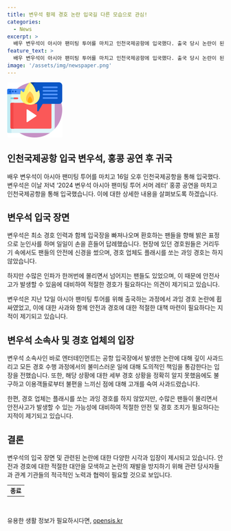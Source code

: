 ```yaml
---
title: 변우석 황제 경호 논란 입국길 다른 모습으로 관심!
categories:
  - News
excerpt: >
  배우 변우석이 아시아 팬미팅 투어를 마치고 인천국제공항에 입국했다. 출국 당시 논란이 된 과잉 경호와는 달리 최소 경호 인력과 함께 입국하여 팬들을 향해 밝은 표정으로 눈인사를 하며 일일이 손을 흔들어 답례했다. 이에 경호원들은 팬들의 안전을 위해 신경을 썼으며, 현장에서는 문제가 보이지 않았다는 평가가 내려졌다. 이전 논란으로부터 배운 모습을 보여준 변우석은 소속사를 통해 깊은 사과를 표명했다.
feature_text: >
  배우 변우석이 아시아 팬미팅 투어를 마치고 인천국제공항에 입국했다. 출국 당시 논란이 된 과잉 경호와는 달리 최소 경호 인력과 함께 입국하여 팬들을 향해 밝은 표정으로 눈인사를 하며 일일이 손을 흔들어 답례했다. 이에 경호원들은 팬들의 안전을 위해 신경을 썼으며, 현장에서는 문제가 보이지 않았다는 평가가 내려졌다. 이전 논란으로부터 배운 모습을 보여준 변우석은 소속사를 통해 깊은 사과를 표명했다.
image: '/assets/img/newspaper.png'
---
```


<p><img src="/assets/img/news.png" alt="rentncar 속보" /></p>

<h2>인천국제공항 입국 변우석, 홍콩 공연 후 귀국</h2>

<p data-ke-size="size16">배우 변우석이 아시아 팬미팅 투어를 마치고 16일 오후 인천국제공항을 통해 입국했다. 변우석은 이날 저녁 ‘2024 변우석 아시아 팬미팅 투어 서머 레터’ 홍콩 공연을 마치고 인천국제공항을 통해 입국했습니다. 이에 대한 상세한 내용을 살펴보도록 하겠습니다.</p>

<h2 data-ke-size="size26">변우석 입국 장면</h2>

<p data-ke-size="size16">변우석은 최소 경호 인력과 함께 입국장을 빠져나오며 환호하는 팬들을 향해 밝은 표정으로 눈인사를 하며 일일이 손을 흔들어 답례했습니다. 현장에 있던 경호원들은 거리두기 속에서도 팬들의 안전에 신경을 썼으며, 경호 업체도 플래시를 쏘는 과잉 경호는 하지 않았습니다.</p>

<p data-ke-size="size16">하지만 수많은 인파가 한꺼번에 몰리면서 넘어지는 팬들도 있었으며, 이 때문에 안전사고가 발생할 수 있음에 대비하여 적절한 경호가 필요하다는 의견이 제기되고 있습니다.</p>

<p data-ke-size="size16">변우석은 지난 12일 아시아 팬미팅 투어를 위해 출국하는 과정에서 과잉 경호 논란에 휩싸였었고, 이에 대한 사과와 함께 안전과 경호에 대한 적절한 대책 마련이 필요하다는 지적이 제기되고 있습니다.</p>

<h2 data-ke-size="size26">변우석 소속사 및 경호 업체의 입장</h2>

<p data-ke-size="size16">변우석 소속사인 바로 엔터테인먼트는 공항 입국장에서 발생한 논란에 대해 깊이 사과드리고 모든 경호 수행 과정에서의 불미스러운 일에 대해 도의적인 책임을 통감한다는 입장을 전했습니다. 또한, 해당 상황에 대한 세부 경호 상황을 정확히 알지 못했음에도 불구하고 이용객들로부터 불편을 느끼신 점에 대해 고개를 숙여 사과드렸습니다.</p>

<p data-ke-size="size16">한편, 경호 업체는 플래시를 쏘는 과잉 경호를 하지 않았지만, 수많은 팬들이 몰리면서 안전사고가 발생할 수 있는 가능성에 대비하여 적절한 안전 및 경호 조치가 필요하다는 지적이 제기되고 있습니다.</p>

<h2 data-ke-size="size26">결론</h2>

<p data-ke-size="size16">변우석의 입국 장면 및 관련된 논란에 대한 다양한 시각과 입장이 제시되고 있습니다. 안전과 경호에 대한 적절한 대안을 모색하고 논란의 재발을 방지하기 위해 관련 당사자들과 관계 기관들의 적극적인 노력과 협력이 필요할 것으로 보입니다.</p>

<table>
  <tr>
    <td style="text-align: center; height: 17px;"><b>종료</b></td>
  </tr>
</table>

<p data-ke-size="size16">&nbsp;</p>
유용한 생활 정보가 필요하시다면, <a href="https://opensis.kr" rel="dofollow">opensis.kr</a>


